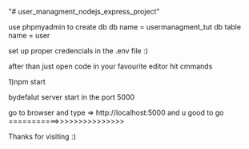 "# user_managment_nodejs_express_project" 

use phpmyadmin to create db
db name = usermanagment_tut
db table name =  user

set up proper credencials in the .env file :)

after than just open code in your favourite editor
  hit cmmands
  
1)npm start
 
 bydefalut server start in the port 5000
 
 go to browser and type => http://localhost:5000
 and u good to go ===========>>>>>>>>>>>>>>>
 
 Thanks for visiting :)
